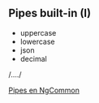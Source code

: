 ## Pipes built-in (I)

 - uppercase
 - lowercase
 - json
 - decimal
 
 /..../

 [Pipes en NgCommon](https://angular.io/api/common)